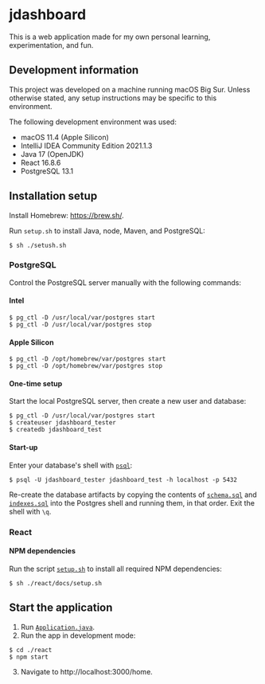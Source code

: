 # jdashboard
This is a web application made for my own personal learning, experimentation, and fun.

## Development information
This project was developed on a machine running macOS Big Sur.
Unless otherwise stated, any setup instructions may be specific to this environment.

The following development environment was used:
* macOS 11.4 (Apple Silicon) 
* IntelliJ IDEA Community Edition 2021.1.3
* Java 17 (OpenJDK)
* React 16.8.6
* PostgreSQL 13.1

## Installation setup
Install Homebrew: https://brew.sh/.

Run `setup.sh` to install Java, node, Maven, and PostgreSQL:
```shell
$ sh ./setush.sh
```

### PostgreSQL
Control the PostgreSQL server manually with the following commands:
#### Intel
```shell
$ pg_ctl -D /usr/local/var/postgres start
$ pg_ctl -D /usr/local/var/postgres stop
```

#### Apple Silicon
```shell
$ pg_ctl -D /opt/homebrew/var/postgres start
$ pg_ctl -D /opt/homebrew/var/postgres stop
```

#### One-time setup
Start the local PostgreSQL server, then create a new user and database:
```shell
$ pg_ctl -D /usr/local/var/postgres start
$ createuser jdashboard_tester
$ createdb jdashboard_test
```

#### Start-up
Enter your database's shell with [`psql`](https://www.postgresql.org/docs/12/app-psql.html):
```shell
$ psql -U jdashboard_tester jdashboard_test -h localhost -p 5432
```
Re-create the database artifacts by copying the contents of [`schema.sql`](./src/main/resources/sql/schema.sql) and 
[`indexes.sql`](./src/main/resources/sql/indexes.sql) into the Postgres shell and running them, in that order. 
Exit the shell with `\q`.

### React
#### NPM dependencies
Run the script [`setup.sh`](./react/docs/setup.sh) to install all required NPM dependencies:
```shell
$ sh ./react/docs/setup.sh
```

## Start the application
1. Run [`Application.java`](./src/main/java/com/kiwiko/webapp/Application.java).
2. Run the app in development mode:
```shell
$ cd ./react
$ npm start
```
3. Navigate to http://localhost:3000/home.